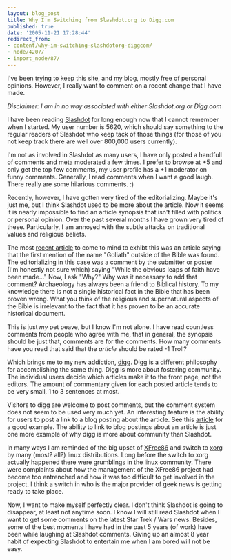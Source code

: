 ```yaml
---
layout: blog_post
title: Why I'm Switching from Slashdot.org to Digg.com
published: true
date: '2005-11-21 17:28:44'
redirect_from:
- content/why-im-switching-slashdotorg-diggcom/
- node/4207/
- import_node/87/
---
```


I've been trying to keep this site, and my blog, mostly free of personal opinions. However, I really want to comment on a recent change that I have made. 

*Disclaimer: I am in no way associated with either Slashdot.org or Digg.com* 

I have been reading [Slashdot](http://slashdot.org) for long enough now that I cannot remember when I started. My user number is 5620, which should say something to the regular readers of Slashdot who keep tack of those things (for those of you not keep track there are well over 800,000 users currently). 

I'm not as involved in Slashdot as many users, I have only posted a handfull of comments and meta moderated a few times. I prefer to browse at +5 and only get the top few comments, my user profile has a +1 moderator on funny comments. Generally, I read comments when I want a good laugh. There really are some hilarious comments. :) 

Recently, however, I have gotten very tired of the editorializing. Maybe it's just me, but I think Slashdot used to be more about the article. Now it seems it is nearly impossible to find an article synopsis that isn't filled with politics or personal opinion. Over the past several months I have grown very tired of these. Particularly, I am annoyed with the subtle attacks on traditional values and religious beliefs. 

The most [recent article](  ) to come to mind to exhibt this was an article saying that the first mention of the name "Goliath" outside of the Bible was found. The editorializing in this case was a comment by the submitter or poster (I'm honestly not sure which) saying "While the obvious leaps of faith have been made..." Now, I ask "Why?" Why was it necessary to add that comment? Archaeology has always been a friend to Biblical history. To my knowledge there is not a single historical fact in the Bible that has been proven wrong. What you think of the religious and supernatural aspects of the Bible is irrelevant to the fact that it has proven to be an accurate historical document. 

This is just *my* pet peave, but I know I'm not alone. I have read countless comments from people who agree with me, that in general, the synopsis should be just that, comments are for the comments. How many comments have you read that said that the *article* should be rated -1 Troll? 

Which brings me to my new addiction, [digg](http://www.digg.com). Digg is a different philosophy for accomplishing the same thing. Digg is more about fostering community. The individual users decide which articles make it to the front page, not the editors. The amount of commentary given for each posted article tends to be very small, 1 to 3 sentences at most. 

Visitors to digg are welcome to post comments, but the comment system does not seem to be used very much yet. An interesting feature is the ability for users to post a link to a blog posting about the article. See this [article](http://digg.com/links/Christmas_Lights_Gone_Wild) for a good example. The ability to link to blog postings about an article is just one more example of why digg is more about community than Slashdot. 

In many ways I am reminded of the big upset of [XFree86](http://www.xfree86.org/) and switch to [xorg](http://xorg.freedesktop.org) by many (most? all?) linux distributions. Long before the switch to xorg actually happened there were grumblings in the linux community. There were complaints about how the management of the XFree86 project had become too entrenched and how it was too difficult to get involved in the project. I think a switch in who is the major provider of geek news is getting ready to take place. 

Now, I want to make myself perfectly clear. I don't think Slashdot is going to disappear, at least not anytime soon. I know I will still read Slashdot when I want to get some comments on the latest Star Trek / Wars news. Besides, some of the best moments I have had in the past 5 years (of work) have been while laughing at Slashdot comments. Giving up an almost 8 year habit of expecting Slashdot to entertain me when I am bored will not be easy.
